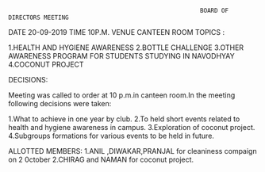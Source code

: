                                                           BOARD OF DIRECTORS MEETING
DATE              20-09-2019
TIME               10P.M.
VENUE            CANTEEN ROOM
TOPICS :

1.HEALTH AND HYGIENE AWARENESS 
2.BOTTLE CHALLENGE
3.OTHER AWARENESS PROGRAM FOR STUDENTS STUDYING IN NAVODHYAY
4.COCONUT PROJECT

DECISIONS:

Meeting was called to order at 10 p.m.in canteen room.In the  meeting following decisions were taken:

1.What to achieve in one year by club.
2.To held short events related to health and hygiene awareness in campus.
3.Exploration of coconut project.
4.Subgroups formations for various events to be held in future.

ALLOTTED MEMBERS:
1.ANIL ,DIWAKAR,PRANJAL for cleaniness compaign on 2 0ctober
2.CHIRAG and NAMAN for coconut project.
                              


             